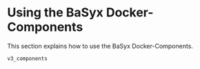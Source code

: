 # Using the BaSyx Docker-Components

This section explains how to use the BaSyx Docker-Components.

```{toctree}
v3_components
```
